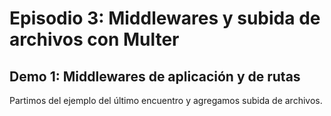 # Episodio 3:  Middlewares y subida de archivos con Multer

## Demo 1: Middlewares de aplicación y de rutas

Partimos del ejemplo del último encuentro y agregamos subida de archivos.

